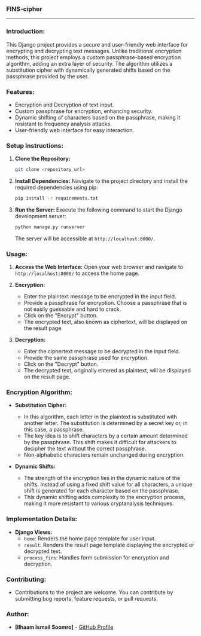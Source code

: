 
### FINS-cipher

---

### Introduction:
This Django project provides a secure and user-friendly web interface for encrypting and decrypting text messages. Unlike traditional encryption methods, this project employs a custom passphrase-based encryption algorithm, adding an extra layer of security. The algorithm utilizes a substitution cipher with dynamically generated shifts based on the passphrase provided by the user.

### Features:
- Encryption and Decryption of text input.
- Custom passphrase for encryption, enhancing security.
- Dynamic shifting of characters based on the passphrase, making it resistant to frequency analysis attacks.
- User-friendly web interface for easy interaction.

### Setup Instructions:
1. **Clone the Repository:**
   ```bash
   git clone <repository_url>
   ```
   
2. **Install Dependencies:**
   Navigate to the project directory and install the required dependencies using pip:
   ```bash
   pip install -r requirements.txt
   ```

3. **Run the Server:**
   Execute the following command to start the Django development server:
   ```bash
   python manage.py runserver
   ```
   The server will be accessible at `http://localhost:8000/`.

### Usage:
1. **Access the Web Interface:**
   Open your web browser and navigate to `http://localhost:8000/` to access the home page.

2. **Encryption:**
   - Enter the plaintext message to be encrypted in the input field.
   - Provide a passphrase for encryption. Choose a passphrase that is not easily guessable and hard to crack.
   - Click on the "Encrypt" button.
   - The encrypted text, also known as ciphertext, will be displayed on the result page.

3. **Decryption:**
   - Enter the ciphertext message to be decrypted in the input field.
   - Provide the same passphrase used for encryption.
   - Click on the "Decrypt" button.
   - The decrypted text, originally entered as plaintext, will be displayed on the result page.

### Encryption Algorithm:
- **Substitution Cipher:**
  - In this algorithm, each letter in the plaintext is substituted with another letter. The substitution is determined by a secret key or, in this case, a passphrase.
  - The key idea is to shift characters by a certain amount determined by the passphrase. This shift makes it difficult for attackers to decipher the text without the correct passphrase.
  - Non-alphabetic characters remain unchanged during encryption.

- **Dynamic Shifts:**
  - The strength of the encryption lies in the dynamic nature of the shifts. Instead of using a fixed shift value for all characters, a unique shift is generated for each character based on the passphrase.
  - This dynamic shifting adds complexity to the encryption process, making it more resistant to various cryptanalysis techniques.

### Implementation Details:
- **Django Views:**
  - `home`: Renders the home page template for user input.
  - `result`: Renders the result page template displaying the encrypted or decrypted text.
  - `process_fins`: Handles form submission for encryption and decryption.

### Contributing:
- Contributions to the project are welcome. You can contribute by submitting bug reports, feature requests, or pull requests.


### Author:
- **[Ilhaam Ismail Soomro]** - [GitHub Profile](https://github.com/ilhaamsoomro)

